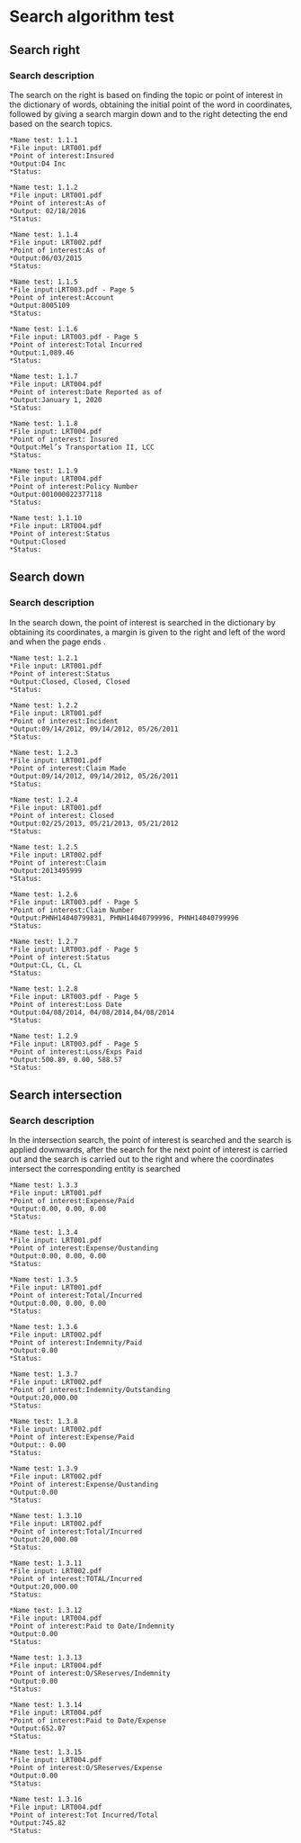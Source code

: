 # Search algorithm test
## Search right
### Search description
The search on the right is based on finding the topic or point of interest in the dictionary of words, obtaining the initial point of the word in coordinates, followed by giving a search margin down and to the right detecting the end based on the search topics.


    *Name test: 1.1.1
    *File input: LRT001.pdf
    *Point of interest:Insured
    *Output:D4 Inc
    *Status: 
    
    *Name test: 1.1.2
    *File input: LRT001.pdf
    *Point of interest:As of  
    *Output: 02/18/2016  
    *Status: 
    
    *Name test: 1.1.4
    *File input: LRT002.pdf
    *Point of interest:As of 
    *Output:06/03/2015  
    *Status:
    
    *Name test: 1.1.5
    *File input:LRT003.pdf - Page 5 
    *Point of interest:Account 
    *Output:8005109
    *Status:
    
    *Name test: 1.1.6
    *File input: LRT003.pdf - Page 5
    *Point of interest:Total Incurred
    *Output:1,089.46 
    *Status:
    
    *Name test: 1.1.7
    *File input: LRT004.pdf
    *Point of interest:Date Reported as of
    *Output:January 1, 2020 
    *Status:
    
    *Name test: 1.1.8
    *File input: LRT004.pdf
    *Point of interest: Insured
    *Output:Mel’s Transportation II, LCC
    *Status:
    
    *Name test: 1.1.9
    *File input: LRT004.pdf
    *Point of interest:Policy Number
    *Output:001000022377118
    *Status:
    
    *Name test: 1.1.10
    *File input: LRT004.pdf
    *Point of interest:Status
    *Output:Closed
    *Status:
    
## Search down
### Search description
In the search down, the point of interest is searched in the dictionary by obtaining its coordinates, a margin is given to the right and left of the word and when the page ends .

    *Name test: 1.2.1
    *File input: LRT001.pdf
    *Point of interest:Status
    *Output:Closed, Closed, Closed
    *Status:
    
    *Name test: 1.2.2 
    *File input: LRT001.pdf
    *Point of interest:Incident
    *Output:09/14/2012, 09/14/2012, 05/26/2011
    *Status:
    
    *Name test: 1.2.3 
    *File input: LRT001.pdf
    *Point of interest:Claim Made 
    *Output:09/14/2012, 09/14/2012, 05/26/2011
    *Status:
    
    *Name test: 1.2.4
    *File input: LRT001.pdf
    *Point of interest: Closed
    *Output:02/25/2013, 05/21/2013, 05/21/2012
    *Status:
    
    *Name test: 1.2.5
    *File input: LRT002.pdf
    *Point of interest:Claim
    *Output:2013495999
    *Status:
    
    *Name test: 1.2.6
    *File input: LRT003.pdf - Page 5
    *Point of interest:Claim Number 
    *Output:PHNH14040799831, PHNH14040799996, PHNH14040799996
    *Status:
    
    *Name test: 1.2.7
    *File input: LRT003.pdf - Page 5
    *Point of interest:Status
    *Output:CL, CL, CL
    *Status:
    
    *Name test: 1.2.8
    *File input: LRT003.pdf - Page 5
    *Point of interest:Loss Date
    *Output:04/08/2014, 04/08/2014,04/08/2014
    *Status:
    
    *Name test: 1.2.9
    *File input: LRT003.pdf - Page 5
    *Point of interest:Loss/Exps Paid
    *Output:500.89, 0.00, 588.57
    *Status:
## Search intersection
### Search description
In the intersection search, the point of interest is searched and the search is applied downwards, after the search for the next point of interest is carried out and the search is carried out to the right and where the coordinates intersect the corresponding entity is searched

    *Name test: 1.3.3 
    *File input: LRT001.pdf
    *Point of interest:Expense/Paid
    *Output:0.00, 0.00, 0.00
    *Status:
    
    *Name test: 1.3.4 
    *File input: LRT001.pdf
    *Point of interest:Expense/Oustanding 
    *Output:0.00, 0.00, 0.00
    *Status:
    
    *Name test: 1.3.5
    *File input: LRT001.pdf
    *Point of interest:Total/Incurred 
    *Output:0.00, 0.00, 0.00
    *Status:
    
    *Name test: 1.3.6 
    *File input: LRT002.pdf
    *Point of interest:Indemnity/Paid
    *Output:0.00
    *Status:
    
    *Name test: 1.3.7   
    *File input: LRT002.pdf
    *Point of interest:Indemnity/Outstanding 
    *Output:20,000.00
    *Status:
    
    *Name test: 1.3.8
    *File input: LRT002.pdf
    *Point of interest:Expense/Paid 
    *Output:: 0.00
    *Status:
    
    *Name test: 1.3.9 
    *File input: LRT002.pdf
    *Point of interest:Expense/Oustanding 
    *Output:0.00
    *Status:
    
    *Name test: 1.3.10
    *File input: LRT002.pdf
    *Point of interest:Total/Incurred 
    *Output:20,000.00
    *Status:
    
    *Name test: 1.3.11
    *File input: LRT002.pdf 
    *Point of interest:TOTAL/Incurred 
    *Output:20,000.00
    *Status:
    
    *Name test: 1.3.12
    *File input: LRT004.pdf
    *Point of interest:Paid to Date/Indemnity 
    *Output:0.00
    *Status:
    
    *Name test: 1.3.13
    *File input: LRT004.pdf
    *Point of interest:O/SReserves/Indemnity 
    *Output:0.00
    *Status:
    
    *Name test: 1.3.14
    *File input: LRT004.pdf
    *Point of interest:Paid to Date/Expense 
    *Output:652.07
    *Status:
    
    *Name test: 1.3.15
    *File input: LRT004.pdf
    *Point of interest:O/SReserves/Expense  
    *Output:0.00
    *Status:
    
    *Name test: 1.3.16
    *File input: LRT004.pdf
    *Point of interest:Tot Incurred/Total 
    *Output:745.82
    *Status:
    